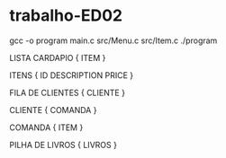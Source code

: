 # trabalho-ED02

gcc -o program main.c src/Menu.c src/Item.c
./program


LISTA CARDAPIO {
  ITEM
}


ITENS {
  ID
  DESCRIPTION
  PRICE
}

FILA DE CLIENTES {
  CLIENTE
}

CLIENTE {
  COMANDA
}

COMANDA {
  ITEM
}

PILHA DE LIVROS {
  LIVROS
}